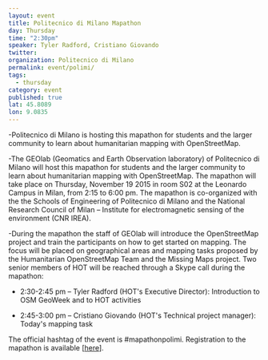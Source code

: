 ```yaml
---
layout: event
title: Politecnico di Milano Mapathon
day: Thursday
time: "2:30pm"
speaker: Tyler Radford, Cristiano Giovando
twitter: 
organization: Politecnico di Milano
permalink: event/polimi/
tags: 
  - thursday
category: event
published: true
lat: 45.8089
lon: 9.0835
---
```


-Politecnico di Milano is hosting this mapathon for students and the larger community to learn about humanitarian mapping with OpenStreetMap.  

-The GEOlab (Geomatics and Earth Observation laboratory) of Politecnico di Milano will host this mapathon for students and the larger community to learn about humanitarian mapping with OpenStreetMap. The mapathon will take place on Thursday, November 19 2015 in room S02 at the Leonardo Campus in Milan, from 2:15 to 6:00 pm. The mapathon is co-organized with the the Schools of Engineering of Politecnico di Milano and the National Research Council of Milan – Institute for electromagnetic sensing of the environment (CNR IREA).

-During the mapathon the staff of GEOlab will introduce the OpenStreetMap project and train the participants on how to get started on mapping. The focus will be placed on geographical areas and mapping tasks proposed by the Humanitarian OpenStreetMap Team and the Missing Maps project. Two senior members of HOT will be reached through a Skype call during the mapathon:

- 2:30-2:45 pm – Tyler Radford (HOT's Executive Director): Introduction to OSM GeoWeek and to HOT activities

- 2:45-3:00 pm – Cristiano Giovando (HOT's Technical project manager): Today's mapping task

The official hashtag of the event is #mapathonpolimi. Registration to the mapathon is available [[here](https://www.eventi.polimi.it/?lang=eng#OSMGeoWeek)].
